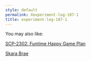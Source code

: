 ```yaml
---
style: default
permalink: Xexperiment-log-187-1
title: experiment-log-187-1
---
```

You may also like:

[SCP-2302: Funtime Happy Game Plan](http://scp-wiki.net/scp-2302)

[Skara Brae](http://scp-wiki.net/skara-brae)
